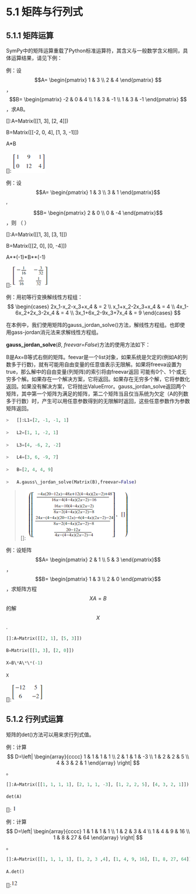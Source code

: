 <!--
 * @Author: Johannes Liu
 * @LastEditors: Johannes Liu
 * @email: iexkliu@gmail.com
 * @github: https://github.com/johannesliu
 * @Date: 2021-08-08 02:22:28
 * @LastEditTime: 2022-11-13 21:52:40
 * @motto: Still water run deep
 * @Description: Modify here please
 * @FilePath: \Learning_Advanced_Mathematics_with_Python\Chapter5\5.1-Multinomial_and_Quadratic_Forms.md
-->
# 5.1 矩阵与行列式

## 5.1.1 矩阵运算

SymPy中的矩阵运算重载了Python标准运算符，其含义与一般数学含义相同，具体运算结果，请见下例：

例：设$$A=
\begin{pmatrix}
1 & 3  \\
2 &  4
\end{pmatrix} 
$$，$$B=
\begin{pmatrix}
-2 & 0 & 4 \\
1 & 3 & -1 \\
1 & 3 & -1
\end{pmatrix}
$$，求AB。

[]:A=Matrix([[1, 3], [2, 4]])

B=Matrix([[-2, 0, 4], [1, 3, -1]])

A\*B

[]:![](../media/7f0e1c0a2372a6c42b71ed34c26ad2df.png)

例：设$$A=
\begin{pmatrix}
1 & 3  \\
3 &  1
\end{pmatrix}$$,

$$B=
\begin{pmatrix}
2 & 0  \\
0 & -4
\end{pmatrix}$$，则 （ ）

[]:A=Matrix([[1, 3], [3, 1]])

B=Matrix([[2, 0], [0, -4]])

A\*\*(-1)\*B\*\*(-1)

[]:![](../media/c41fba84d1bf1d483b59a403370c83c2.png)

例：用初等行变换解线性方程组：$$
\begin{cases}
2x_1-x_2-x_3+x_4 & = 2 \\
x_1+x_2-2x_3+x_4 & = 4 \\
4x_1-6x_2+2x_3-2x_4 & = 4 \\
3x_1+6x_2-9x_3+7x_4 & = 9
\end{cases}
$$

在本例中，我们使用矩阵的gauss_jordan_solve()方法，解线性方程组。也即使用gass-jordan消元法来求解线性方程组。

**gauss_jordan\_solve**(*B*, *freevar=False*)方法的使用方法如下：

B是Ax=B等式右侧的矩阵。feevar是一个list对象，如果系统是欠定的(例如A的列数多于行数)，就有可能用自由变量的任意值表示无限解。如果将freeva设置为true，那么解中的自由变量(列矩阵)的索引将由freevar返回 可能有0个、1个或无穷多个解。如果存在一个解决方案，它将返回。如果存在无穷多个解，它将参数化返回。如果没有解决方案，它将抛出ValueError。gauss_jordan_solve返回两个矩阵，其中第一个矩阵为满足的矩阵，第二个矩阵当且仅当系统为欠定（A的列数多于行数）时，产生可以用任意参数得到的无限解时返回，这些任意参数作为参数矩阵返回。

```python
>   []:L1=[2, -1, -1, 1]

>   L2=[1, 1, -2, 1]

>   L3=[4, -6, 2, -2]

>   L4=[3, 6, -9, 7]

>   B=[2, 4, 4, 9]

>   A.gauss\_jordan_solve(Matrix(B),freevar=False)
```

>   []:![](../media/e870faa86200f2fe95cba5ac510ac236.png)

例：设矩阵$$A=
\begin{pmatrix}
2 & 1  \\
5 & 3
\end{pmatrix}$$，$$B=
\begin{pmatrix}
1 & 3  \\
2 & 0
\end{pmatrix}$$ ，求矩阵方程$$XA=B$$的解$$X$$.

```python
[]:A=Matrix([[2, 1], [5, 3]])

B=Matrix([[1, 3], [2, 0]])

X=B\*A\*\*(-1)

X
```
[]:![](../media/42c336d0694f177a6aed1bd4c5d04b0e.png)

## 5.1.2 行列式运算

矩阵的det()方法可以用来求行列式值。

例：计算$$
D=\left|
\begin{array}{cccc} 
    1  &  1   & 1 & 1  \\ 
    2  &  1   & 1 & -3 \\ 
    1  &  2   & 2 & 5  \\
    4  &  3   & 2 & 1
\end{array}
\right| 
$$。
```python
[]:A=Matrix([[1, 1, 1, 1], [2, 1, 1, -3], [1, 2, 2, 5], [4, 3, 2, 1]])

det(A)
```
[]:![](../media/326aa6616fffa1419c8e391b63269aa6.png)

例：计算$$
D=\left|
\begin{array}{cccc} 
    1  &  1   & 1 & 1  \\ 
    1  &  2   & 3 & 4 \\ 
    1  &  4   & 9 & 16  \\
    1  &  8   & 27 & 64
\end{array}
\right| 
$$。
```python
[]:A=Matrix([[1, 1, 1, 1], [1, 2, 3 ,4], [1, 4, 9, 16], [1, 8, 27, 64]])

A.det()
```
[]:![](../media/df7326a3f9feef409d46575b133cff11.png)